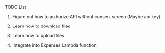 TODO List

1. Figure out how to authorize API without consent screen (Maybe api key)

2. Learn how to download files

3. Learn how to upload files

4. Integrate into Expenses Lambda function